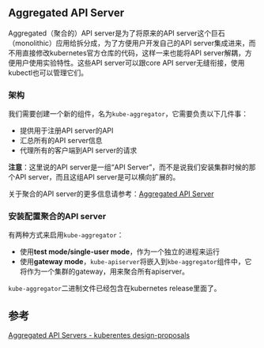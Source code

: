## Aggregated API Server

Aggregated（聚合的）API  server是为了将原来的API server这个巨石（monolithic）应用给拆分成，为了方便用户开发自己的API server集成进来，而不用直接修改kubernetes官方仓库的代码，这样一来也能将API server解耦，方便用户使用实验特性。这些API server可以跟core API server无缝衔接，使用kubectl也可以管理它们。

### 架构

我们需要创建一个新的组件，名为`kube-aggregator`，它需要负责以下几件事：

- 提供用于注册API server的API
- 汇总所有的API server信息
- 代理所有的客户端到API server的请求

**注意**：这里说的API server是一组“API Server”，而不是说我们安装集群时候的那个API server，而且这组API server是可以横向扩展的。

关于聚合的API server的更多信息请参考：[Aggregated API Server](https://github.com/kubernetes/community/blob/master/contributors/design-proposals/api-machinery/aggregated-api-servers.md)

### 安装配置聚合的API server

有两种方式来启用`kube-aggregator`：

- 使用**test mode/single-user mode**，作为一个独立的进程来运行
- 使用**gateway mode**，`kube-apiserver`将嵌入到`kbe-aggregator`组件中，它将作为一个集群的gateway，用来聚合所有apiserver。

`kube-aggregator`二进制文件已经包含在kubernetes release里面了。

## 参考

[Aggregated API Servers - kuberentes design-proposals](https://github.com/kubernetes/community/blob/master/contributors/design-proposals/api-machinery/aggregated-api-servers.md)
